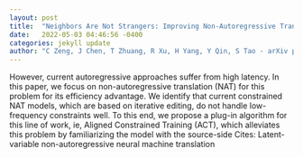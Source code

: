 ```yaml
---
layout: post
title:  "Neighbors Are Not Strangers: Improving Non-Autoregressive Translation under Low-Frequency Lexical Constraints"
date:   2022-05-03 04:46:56 -0400
categories: jekyll update
author: "C Zeng, J Chen, T Zhuang, R Xu, H Yang, Y Qin, S Tao - arXiv preprint arXiv , 2022"
---
```

However, current autoregressive approaches suffer from high latency. In this paper, we focus on non-autoregressive translation (NAT) for this problem for its efficiency advantage. We identify that current constrained NAT models, which are based on iterative editing, do not handle low-frequency constraints well. To this end, we propose a plug-in algorithm for this line of work, ie, Aligned Constrained Training (ACT), which alleviates this problem by familiarizing the model with the source-side Cites: Latent-variable non-autoregressive neural machine translation